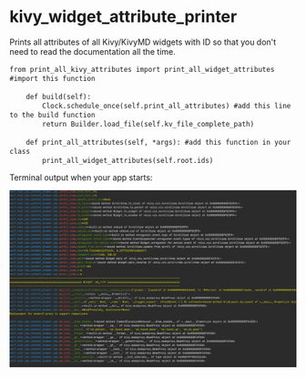 # kivy_widget_attribute_printer
Prints all attributes of all Kivy/KivyMD widgets with ID so that you don't need to read the documentation all the time.


```
from print_all_kivy_attributes import print_all_widget_attributes #import this function

    def build(self):
        Clock.schedule_once(self.print_all_attributes) #add this line to the build function
        return Builder.load_file(self.kv_file_complete_path)

    def print_all_attributes(self, *args): #add this function in your class
        print_all_widget_attributes(self.root.ids)
```

Terminal output when your app starts:

<img src="screenshot.png"/>